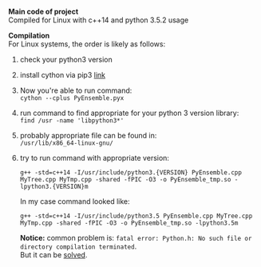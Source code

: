 **Main code of project**  
Compiled for Linux  with c++14 and python 3.5.2 usage

**Compilation**  
For Linux systems, the order is likely as follows:  
1) check your python3 version   
2) install cython via pip3 [link](https://cython.readthedocs.io/en/latest/src/quickstart/install.html) 
3) Now you're able to run command:   
   `cython --cplus PyEnsemble.pyx`     
4) run command to find appropriate for your python 3 version library:   
   `find /usr -name 'libpython3*'`
5) probably appropriate file can be found in:  
   `/usr/lib/x86_64-linux-gnu/`
6) try to run command with appropriate version:  
   ~~~
   g++ -std=c++14 -I/usr/include/python3.{VERSION} PyEnsemble.cpp MyTree.cpp MyTmp.cpp -shared -fPIC -O3 -o PyEnsemble_tmp.so - lpython3.{VERSION}m
   ~~~
   In my case command looked like:  
   ~~~
   g++ -std=c++14 -I/usr/include/python3.5 PyEnsemble.cpp MyTree.cpp MyTmp.cpp -shared -fPIC -O3 -o PyEnsemble_tmp.so -lpython3.5m
   ~~~
   
   **Notice:** common problem is: `fatal error: Python.h: No such file or directory compilation terminated`.  
   But it can be [solved](https://stackoverflow.com/questions/21530577/fatal-error-python-h-no-such-file-or-directory).
